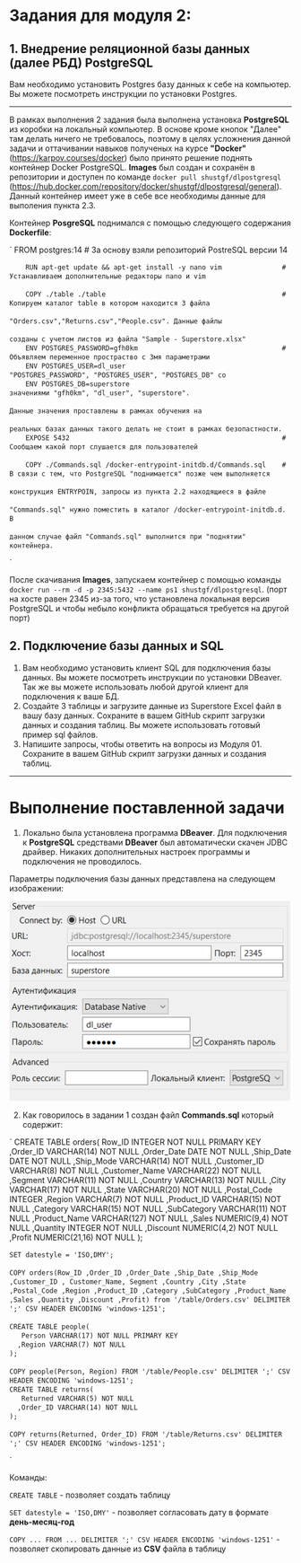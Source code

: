 # **Задания для модуля 2:**
## 1. Внедрение реляционной базы данных (далее РБД) PostgreSQL ##
Вам необходимо установить Postgres базу данных к себе на компьютер. Вы можете посмотреть инструкции по установки Postgres.

___

В рамках выполнения 2  задания была выполнена установка **PostgreSQL** из коробки на локальный компьютер. В основе кроме кнопок "Далее" там делать ничего не требовалось, поэтому в целях усложнения данной задачи и оттачивании навыков полученых на курсе **"Docker"** (https://karpov.courses/docker)  было принято решение поднять контейнер Docker PostgreSQL. **Images** был создан и сохранён в репозитории и доступен по команде `docker pull shustgf/dlpostgresql` (https://hub.docker.com/repository/docker/shustgf/dlpostgresql/general). Данный контейнер имеет уже в себе все необходимы данные для выполения пункта 2.3.

Контейнер **PosgreSQL** поднимался с помощью следующего содержания **Dockerfile**:

`       FROM postgres:14                                                # За основу взяли репозиторий PostreSQL версии 14 

        RUN apt-get update && apt-get install -y nano vim               # Устанавливаем дополнительные редакторы nano и vim

        COPY ./table ./table                                            # Копируем каталог table в котором находится 3 файла 
                                                                          "Orders.csv","Returns.csv","People.csv". Данные файлы
                                                                          созданы с учетом листов из файла "Sample - Superstore.xlsx"
        ENV POSTGRES_PASSWORD=gfh0km                                    # Объявляем переменное простраство с 3мя параметрами 
        ENV POSTGRES_USER=dl_user                                         "POSTGRES_PASSWORD", "POSTGRES_USER", "POSTGRES_DB" со
        ENV POSTGRES_DB=superstore                                        значениями "gfh0km", "dl_user", "superstore".
                                                                          Данные значения проставлены в рамках обучения на 
                                                                          реальных базах данных такого делать не стоит в рамках безопастности.
        EXPOSE 5432                                                     # Сообщаем какой порт слушается для пользователей

        COPY ./Commands.sql /docker-entrypoint-initdb.d/Commands.sql    # В связи с тем, что PostgreSQL "поднимается" позже чем выполняется 
                                                                          конструкция ENTRYPOIN, запросы из пункта 2.2 находящиеся в файле 
                                                                          "Commands.sql" нужно поместить в каталог /docker-entrypoint-initdb.d. В 
                                                                          данном случае файл "Commands.sql" выполнится при "поднятии" контейнера.
`

После скачивания **Images**, запускаем контейнер с помощью команды `docker run --rm -d -p 2345:5432 --name ps1 shustgf/dlpostgresql`. (порт на хосте равен 2345 из-за того, что установлена локальная версия PostgreSQL и чтобы небыло конфликта обращаться требуется на другой порт) 

## 2. Подключение базы данных и SQL ##

1) Вам необходимо установить клиент SQL для подключения базы данных. Вы можете посмотреть инструкции по установки DBeaver. Так же вы можете использовать любой другой клиент для подключения к ваше БД.
2) Создайте 3 таблицы и загрузите данные из Superstore Excel файл в вашу базу данных. Сохраните в вашем GitHub скрипт загрузки данных и создания таблиц. Вы можете использовать готовый пример sql файлов.
3) Напишите запросы, чтобы ответить на вопросы из Модуля 01. Сохраните в вашем GitHub скрипт загрузки данных и создания таблиц.

___

# Выполнение поставленной задачи

1) Локально была установлена программа **DBeaver**. Для подключения к **PostgreSQL** средствами **DBeaver** был автоматически скачен JDBC драйвер. Никаких дополнительных настроек программы и подключения не проводилось.

Параметры подключения базы данных представлена на следующем изображении:

![Подключение к БД](https://github.com/ShustGF/data_learn/blob/main/DE-101/Module2/Images/link_BD.PNG)

2) Как говорилось в задании 1 создан файл **Commands.sql** который содержит: 

`	CREATE TABLE orders(
	   Row_ID        INTEGER  NOT NULL PRIMARY KEY 
	  ,Order_ID      VARCHAR(14) NOT NULL
	  ,Order_Date    DATE  NOT NULL
	  ,Ship_Date     DATE  NOT NULL
	  ,Ship_Mode     VARCHAR(14) NOT NULL
	  ,Customer_ID   VARCHAR(8) NOT NULL
	  ,Customer_Name VARCHAR(22) NOT NULL
	  ,Segment       VARCHAR(11) NOT NULL
	  ,Country       VARCHAR(13) NOT NULL
	  ,City          VARCHAR(17) NOT NULL
	  ,State         VARCHAR(20) NOT NULL
	  ,Postal_Code   INTEGER 
	  ,Region        VARCHAR(7) NOT NULL
	  ,Product_ID    VARCHAR(15) NOT NULL
	  ,Category      VARCHAR(15) NOT NULL
	  ,SubCategory   VARCHAR(11) NOT NULL
	  ,Product_Name  VARCHAR(127) NOT NULL
	  ,Sales         NUMERIC(9,4) NOT NULL
	  ,Quantity      INTEGER  NOT NULL
	  ,Discount      NUMERIC(4,2) NOT NULL
	  ,Profit        NUMERIC(21,16) NOT NULL
	);

	SET datestyle = 'ISO,DMY';

	COPY orders(Row_ID ,Order_ID ,Order_Date ,Ship_Date ,Ship_Mode ,Customer_ID , Customer_Name, Segment ,Country ,City ,State ,Postal_Code ,Region ,Product_ID ,Category ,SubCategory ,Product_Name ,Sales ,Quantity ,Discount ,Profit) from '/table/Orders.csv' DELIMITER ';' CSV HEADER ENCODING 'windows-1251';

	CREATE TABLE people(
	   Person VARCHAR(17) NOT NULL PRIMARY KEY
	  ,Region VARCHAR(7) NOT NULL
	);

	COPY people(Person, Region) FROM '/table/People.csv' DELIMITER ';' CSV HEADER ENCODING 'windows-1251';
	CREATE TABLE returns(
	   Returned VARCHAR(5) NOT NULL
	  ,Order_ID VARCHAR(14) NOT NULL
	);

	COPY returns(Returned, Order_ID) FROM '/table/Returns.csv' DELIMITER ';' CSV HEADER ENCODING 'windows-1251';
`

Команды:

`CREATE TABLE` - позволяет создать таблицу

`SET datestyle = 'ISO,DMY'` - позволяет согласовать дату в формате **день-месяц-год**

`COPY ... FROM ... DELIMITER ';' CSV HEADER ENCODING 'windows-1251'` - позволяет скопировать данные из **CSV** файла в таблицу
 
